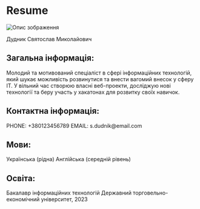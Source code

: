 # Resume
<!DOCTYPE html>
<html lang="en">
<head>
  <title>Відображення тексту на картинці</title>
</head>
<body>
  <!-- Зображення користувача зі шляхом та альтернативним текстом -->
  <img src="https://kept.com.ua/core/cache/plugins/imageviewer/183563/b735541b2ac093e0be0cb0cb6516c5c136b14474c7cf088a86a784d57be4678d/280x280_middle.jpg" alt="Опис зображення">
  <!-- Ім'я користувача -->
  <p>Дудник Святослав Миколайович</p>
  <!-- Секція для загальної інформації -->
  <section>
    <!-- Заголовок секції -->
    <h2>Загальна інформація:</h2>
    <!-- Текст загальної інформації -->
    <p>
      Молодий та мотивований спеціаліст в сфері інформаційних технологій, який шукає можливість розвинутися та внести вагомий внесок у сферу ІТ.
      У вільний час створюю власні веб-проекти, досліджую нові технології та беру участь у хакатонах для розвитку своїх навичок.
    </p>
  </section>
  <!-- Блок для контактної інформації -->
  <div class="contact-info">
    <!-- Заголовок блоку -->
    <h2>Контактна інформація:</h2>
    <!-- Текст контактної інформації -->
    <p>
      PHONE:
      +380123456789
      EMAIL:
      s.dudnik@email.com
    </p>
  </div>
  <!-- Блок для інформації про мови -->
  <div class="languages">
    <!-- Заголовок блоку -->
    <h2>Мови:</h2>
    <!-- Текст інформації про мови -->
    <p>
      Українська (рідна)
      Англійська (середній рівень)
    </p>
  </div>
  <!-- Блок для інформації про освіту -->
  <div class="education">
    <!-- Заголовок блоку -->
    <h2>Освіта:</h2>
    <!-- Текст інформації про освіту -->
    <p>
      Бакалавр інформаційних технологій
      Державний торговельно-економічний університет, 2023
    </p>
  </div>
</body>
</html>
